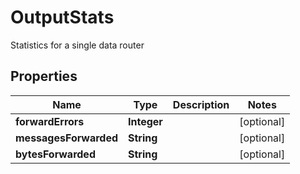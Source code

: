 

# OutputStats

Statistics for a single data router

## Properties

| Name | Type | Description | Notes |
|------------ | ------------- | ------------- | -------------|
|**forwardErrors** | **Integer** |  |  [optional] |
|**messagesForwarded** | **String** |  |  [optional] |
|**bytesForwarded** | **String** |  |  [optional] |



